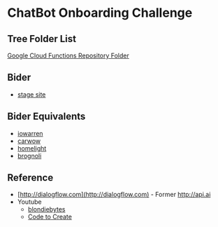 # ChatBot Onboarding Challenge


## Tree Folder List 

[Google Cloud Functions Repository Folder](./functions) 

## Bider 

- [stage site](http://web-staging.bider.com.br)



## Bider Equivalents 

- [iowarren](https://oiwarren.com/)
- [carwow](http://carwow.co.uk)
- [homelight](http://homelight.com)
- [brognoli](http://brognoli.com.br)

## Reference 

- [http://dialogflow.com](http://dialogflow.com) - Former http://api.ai
- Youtube
	- [blondiebytes](https://www.youtube.com/watch?v=bUwiKFTvmDQ)
	- [Code to Create](https://www.youtube.com/watch?v=gWNUg_v25dw)


